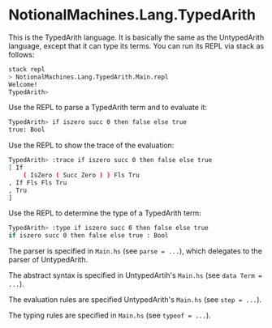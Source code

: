# NotionalMachines.Lang.TypedArith

This is the TypedArith language.
It is basically the same as the UntypedArith language,
except that it can type its terms.
You can run its REPL via stack as follows:

```sh
stack repl
> NotionalMachines.Lang.TypedArith.Main.repl
Welcome!
TypedArith> 
```

Use the REPL to parse a TypedArith term
and to evaluate it:

```sh
TypedArith> if iszero succ 0 then false else true
true: Bool
```

Use the REPL to show the trace of the evaluation:

```sh
TypedArith> :trace if iszero succ 0 then false else true
[ If
    ( IsZero ( Succ Zero ) ) Fls Tru
, If Fls Fls Tru
, Tru
]
```

Use the REPL to determine the type of a TypedArith term:

```sh
TypedArith> :type if iszero succ 0 then false else true
if iszero succ 0 then false else true : Bool
```

The parser is specified in `Main.hs` (see `parse = ...`),
which delegates to the parser of UntypedArith.

The abstract syntax is specified in UntypedArtih's `Main.hs`
(see `data Term = ...`).

The evaluation rules are specified UntypedArith's `Main.hs`
(see `step = ...`).

The typing rules are specified in `Main.hs` (see `typeof = ...`).
